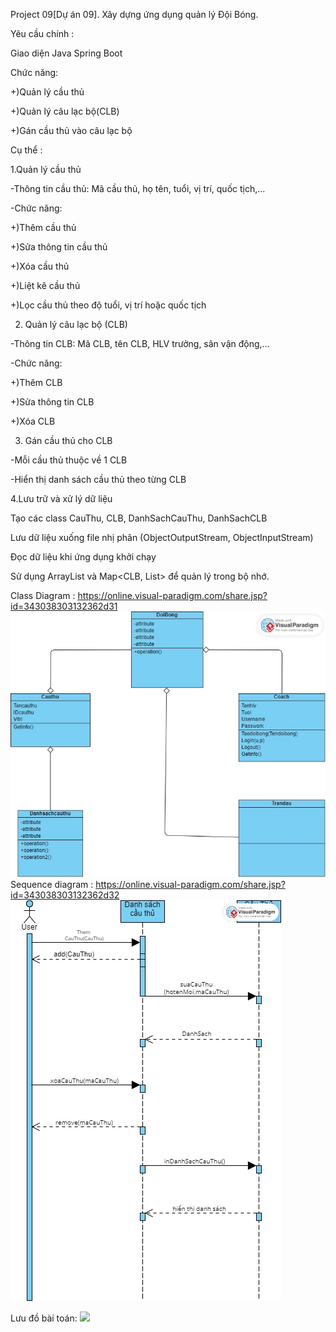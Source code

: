 Project 09[Dự án 09]. Xây dựng ứng dụng quản lý Đội Bóng.

Yêu cầu chính :

Giao diện Java Spring Boot

Chức năng:

+)Quản lý cầu thủ

+)Quản lý câu lạc bộ(CLB)

+)Gán cầu thủ vào câu lạc bộ

Cụ thể : 

1.Quản lý cầu thủ

-Thông tin cầu thủ: Mã cầu thủ, họ tên, tuổi, vị trí, quốc tịch,...

-Chức năng:

+)Thêm cầu thủ

+)Sửa thông tin cầu thủ

+)Xóa cầu thủ

+)Liệt kê cầu thủ

+)Lọc cầu thủ theo độ tuổi, vị trí hoặc quốc tịch

2. Quản lý câu lạc bộ (CLB)

-Thông tin CLB: Mã CLB, tên CLB, HLV trưởng, sân vận động,...

-Chức năng:

+)Thêm CLB

+)Sửa thông tin CLB

+)Xóa CLB

3. Gán cầu thủ cho CLB

-Mỗi cầu thủ thuộc về 1 CLB

-Hiển thị danh sách cầu thủ theo từng CLB

4.Lưu trữ và xử lý dữ liệu

Tạo các class CauThu, CLB, DanhSachCauThu, DanhSachCLB

Lưu dữ liệu xuống file nhị phân (ObjectOutputStream, ObjectInputStream)

Đọc dữ liệu khi ứng dụng khởi chạy

Sử dụng ArrayList<CauThu> và Map<CLB, List<CauThu>> để quản lý trong bộ nhớ.


Class Diagram :
https://online.visual-paradigm.com/share.jsp?id=343038303132362d31
<img src="img/Quanlidoibong.jpg">
Sequence diagram :
https://online.visual-paradigm.com/share.jsp?id=343038303132362d32
<img src="img/Quanlidoibong2.jpg">

Lưu đồ bài toán:
<img src="img/Lưu đồ bài toán.jpg.jpg">
